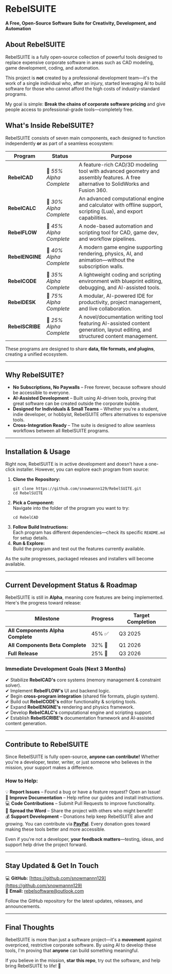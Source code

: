 # **RebelSUITE**  
**A Free, Open-Source Software Suite for Creativity, Development, and Automation**  

## **About RebelSUITE**  

RebelSUITE is a fully open-source collection of powerful tools designed to replace expensive corporate software in areas such as CAD modeling, game development, coding, and automation.  

This project is **not** created by a professional development team—it's the work of a single individual who, after an injury, started leveraging AI to build software for those who cannot afford the high costs of industry-standard programs.  

My goal is simple: **Break the chains of corporate software pricing** and give people access to professional-grade tools—completely free.  

## **What's Inside RebelSUITE?**  

RebelSUITE consists of seven main components, each designed to function independently **or** as part of a seamless ecosystem:  

| Program        | Status                   | Purpose  |
|----------------|--------------------------|----------|
| **RebelCAD**   | 🔄 *55% Alpha Complete*   | A feature-rich CAD/3D modeling tool with advanced geometry and assembly features. A free alternative to SolidWorks and Fusion 360. |
| **RebelCALC**  | 🔄 *30% Alpha Complete*   | An advanced computational engine and calculator with offline support, scripting (Lua), and export capabilities. |
| **RebelFLOW**  | 🔄 *45% Alpha Complete*   | A node-based automation and scripting tool for CAD, game dev, and workflow pipelines. |
| **RebelENGINE**| 🔄 *40% Alpha Complete*   | A modern game engine supporting rendering, physics, AI, and animation—without the subscription walls. |
| **RebelCODE**  | 🔄 *35% Alpha Complete*   | A lightweight coding and scripting environment with blueprint editing, debugging, and AI-assisted tools. |
| **RebelDESK**  | 🔄 *75% Alpha Complete*   | A modular, AI-powered IDE for productivity, project management, and live collaboration. |
| **RebelSCRIBE**| 🔄 *25% Alpha Complete*   | A novel/documentation writing tool featuring AI-assisted content generation, layout editing, and structured content management. |

These programs are designed to share **data, file formats, and plugins**, creating a unified ecosystem.
 

---

## **Why RebelSUITE?**  

- **No Subscriptions, No Paywalls** – Free forever, because software should be accessible to everyone.  
- **AI-Assisted Development** – Built using AI-driven tools, proving that great software can be created outside the corporate bubble.  
- **Designed for Individuals & Small Teams** – Whether you're a student, indie developer, or hobbyist, RebelSUITE offers alternatives to expensive tools.  
- **Cross-Integration Ready** – The suite is designed to allow seamless workflows between all RebelSUITE programs.  

---

## **Installation & Usage**  

Right now, RebelSUITE is in active development and doesn't have a one-click installer. However, you can explore each program from source:  

1. **Clone the Repository:**  
   ```
   git clone https://github.com/snowmannn129/RebelSUITE.git
   cd RebelSUITE
   ```
2. **Pick a Component:**  
   Navigate into the folder of the program you want to try:  
   ```
   cd RebelCAD
   ```
3. **Follow Build Instructions:**  
   Each program has different dependencies—check its specific `README.md` for setup details.  
4. **Run & Explore:**  
   Build the program and test out the features currently available.  

As the suite progresses, packaged releases and installers will become available.  

---

## **Current Development Status & Roadmap**  

RebelSUITE is still in **Alpha**, meaning core features are being implemented. Here's the progress toward release:  

| **Milestone**      | **Progress** | **Target Completion** |
|--------------------|-------------|----------------------|
| **All Components Alpha Complete** | 45% ✅ | Q3 2025 |
| **All Components Beta Complete** | 32% 🔄 | Q1 2026 |
| **Full Release** | 25% 🔄 | Q3 2026 |

### **Immediate Development Goals (Next 3 Months)**  

✔ Stabilize **RebelCAD's** core systems (memory management & constraint solver).  
✔ Implement **RebelFLOW's** UI and backend logic.  
✔ Begin **cross-program integration** (shared file formats, plugin system).  
✔ Build out **RebelCODE's** editor functionality & scripting tools.  
✔ Expand **RebelENGINE's** rendering and physics framework.  
✔ Develop **RebelCALC's** computational engine and scripting support.  
✔ Establish **RebelSCRIBE's** documentation framework and AI-assisted content generation.  

---

## **Contribute to RebelSUITE**  

Since RebelSUITE is fully open-source, **anyone can contribute!** Whether you're a developer, tester, writer, or just someone who believes in the mission, your support makes a difference.  

### **How to Help:**  
💡 **Report Issues** – Found a bug or have a feature request? Open an Issue!  
📜 **Improve Documentation** – Help refine our guides and install instructions.  
💻 **Code Contributions** – Submit Pull Requests to improve functionality.  
📢 **Spread the Word** – Share the project with others who might benefit!  
💰 **Support Development** – Donations help keep RebelSUITE alive and growing. You can contribute via **[PayPal](https://www.paypal.com/donate/?hosted_button_id=5CVDF9XX5858U)**. Every donation goes toward making these tools better and more accessible.  

Even if you're not a developer, **your feedback matters**—testing, ideas, and support help drive the project forward.  

---

## **Stay Updated & Get In Touch**  

💻 **GitHub:** [https://github.com/snowmannn129](https://github.com/snowmannn129)  
📧 **Email:** [rebelsoftware@outlook.com](mailto:rebelsoftware@outlook.com)  

Follow the GitHub repository for the latest updates, releases, and announcements.  

---

## **Final Thoughts**  

RebelSUITE is more than just a software project—it's a **movement** against overpriced, restrictive corporate software. By using AI to develop these tools, I'm proving that **anyone** can build something meaningful.  

If you believe in the mission, **star this repo**, try out the software, and help bring RebelSUITE to life! 🚀

